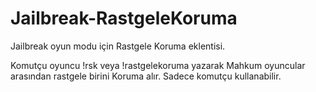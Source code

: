 # Jailbreak-RastgeleKoruma

Jailbreak oyun modu için Rastgele Koruma eklentisi.

Komutçu oyuncu !rsk veya !rastgelekoruma yazarak Mahkum oyuncular arasından rastgele birini Koruma alır. Sadece komutçu kullanabilir.
